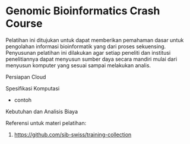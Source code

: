 # Genomic Bioinformatics Crash Course
Pelatihan ini ditujukan untuk dapat memberikan pemahaman dasar untuk pengolahan informasi bioinformatik yang dari proses sekuensing. Penyusunan pelatihan ini dilakukan agar setiap peneliti dan institusi penelitiannya dapat menyusun sumber daya secara mandiri mulai dari menyusun komputer yang sesuai sampai melakukan analis.

Persiapan Cloud


Spesifikasi Komputasi
- contoh

Kebutuhan dan Analisis Biaya

Referensi untuk materi pelatihan:
1. https://github.com/sib-swiss/training-collection
